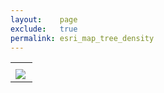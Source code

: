 ```yaml
---
layout:    page
exclude:   true
permalink: esri_map_tree_density
---
```


<table style="width:120%">
  <tr>
	<th></th>
  </tr>
  <tr>
    <td style="width:100%"><img src="https://raw.githubusercontent.com/hglick/hglick.github.io/master/_images/Large/Esri_Map_Book_Tree_Density_Scaled_180dpi.png" align="left"></td>
  </tr>
</table>